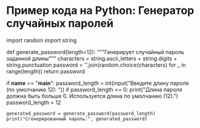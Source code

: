 # Пример кода на Python: Генератор случайных паролей

import random
import string

def generate_password(length=12):
    """Генерирует случайный пароль заданной длины"""
    characters = string.ascii_letters + string.digits + string.punctuation
    password = ''.join(random.choice(characters) for _ in range(length))
    return password

if __name__ == "__main__":
    password_length = int(input("Введите длину пароля (по умолчанию 12): "))
    if password_length <= 0:
        print("Длина пароля должна быть больше 0. Используется длина по умолчанию (12).")
        password_length = 12

    generated_password = generate_password(password_length)
    print("Сгенерированный пароль:", generated_password)
